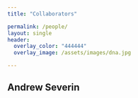 ```yaml
---
title: "Collaborators"

permalink: /people/
layout: single
header:
  overlay_color: "444444"
  overlay_image: /assets/images/dna.jpg

---
```


## Andrew Severin
